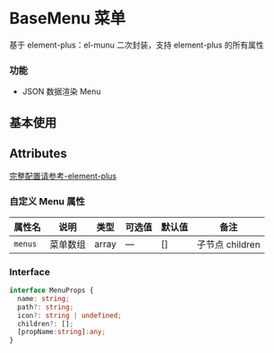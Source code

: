 # BaseMenu 菜单

基于 element-plus：el-munu 二次封装，支持 element-plus 的所有属性

### 功能

- JSON 数据渲染 Menu

## 基本使用

<demo src="./basic.vue"></demo>

## Attributes

[完整配置请参考-element-plus]('https://element-plus.org/zh-CN/component/menu.html')

### 自定义 Menu 属性

| 属性名  | 说明     | 类型  | 可选值 | 默认值 | 备注            |
| ------- | -------- | ----- | ------ | ------ | --------------- |
| `menus` | 菜单数组 | array | —      | []     | 子节点 children |

### Interface
``` ts
interface MenuProps {
  name: string;
  path?: string;
  icon?: string | undefined;
  children?: [];
  [propName:string]:any;
}
```